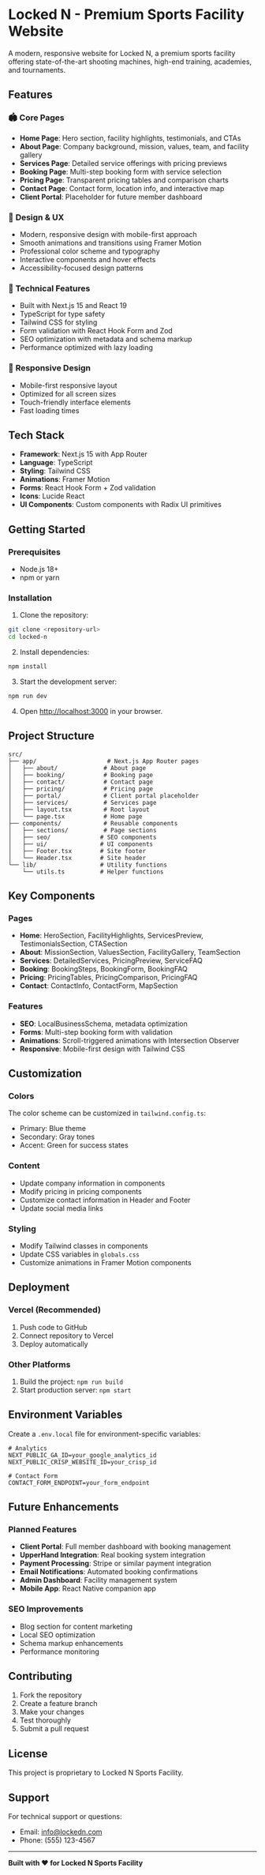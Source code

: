 # Locked N - Premium Sports Facility Website

A modern, responsive website for Locked N, a premium sports facility offering state-of-the-art shooting machines, high-end training, academies, and tournaments.

## Features

### 🏟️ **Core Pages**
- **Home Page**: Hero section, facility highlights, testimonials, and CTAs
- **About Page**: Company background, mission, values, team, and facility gallery
- **Services Page**: Detailed service offerings with pricing previews
- **Booking Page**: Multi-step booking form with service selection
- **Pricing Page**: Transparent pricing tables and comparison charts
- **Contact Page**: Contact form, location info, and interactive map
- **Client Portal**: Placeholder for future member dashboard

### 🎨 **Design & UX**
- Modern, responsive design with mobile-first approach
- Smooth animations and transitions using Framer Motion
- Professional color scheme and typography
- Interactive components and hover effects
- Accessibility-focused design patterns

### 🚀 **Technical Features**
- Built with Next.js 15 and React 19
- TypeScript for type safety
- Tailwind CSS for styling
- Form validation with React Hook Form and Zod
- SEO optimization with metadata and schema markup
- Performance optimized with lazy loading

### 📱 **Responsive Design**
- Mobile-first responsive layout
- Optimized for all screen sizes
- Touch-friendly interface elements
- Fast loading times

## Tech Stack

- **Framework**: Next.js 15 with App Router
- **Language**: TypeScript
- **Styling**: Tailwind CSS
- **Animations**: Framer Motion
- **Forms**: React Hook Form + Zod validation
- **Icons**: Lucide React
- **UI Components**: Custom components with Radix UI primitives

## Getting Started

### Prerequisites
- Node.js 18+ 
- npm or yarn

### Installation

1. Clone the repository:
```bash
git clone <repository-url>
cd locked-n
```

2. Install dependencies:
```bash
npm install
```

3. Start the development server:
```bash
npm run dev
```

4. Open [http://localhost:3000](http://localhost:3000) in your browser.

## Project Structure

```
src/
├── app/                    # Next.js App Router pages
│   ├── about/             # About page
│   ├── booking/           # Booking page
│   ├── contact/           # Contact page
│   ├── pricing/           # Pricing page
│   ├── portal/            # Client portal placeholder
│   ├── services/          # Services page
│   ├── layout.tsx         # Root layout
│   └── page.tsx           # Home page
├── components/            # Reusable components
│   ├── sections/          # Page sections
│   ├── seo/              # SEO components
│   ├── ui/               # UI components
│   ├── Footer.tsx        # Site footer
│   └── Header.tsx        # Site header
└── lib/                  # Utility functions
    └── utils.ts          # Helper functions
```

## Key Components

### Pages
- **Home**: HeroSection, FacilityHighlights, ServicesPreview, TestimonialsSection, CTASection
- **About**: MissionSection, ValuesSection, FacilityGallery, TeamSection
- **Services**: DetailedServices, PricingPreview, ServiceFAQ
- **Booking**: BookingSteps, BookingForm, BookingFAQ
- **Pricing**: PricingTables, PricingComparison, PricingFAQ
- **Contact**: ContactInfo, ContactForm, MapSection

### Features
- **SEO**: LocalBusinessSchema, metadata optimization
- **Forms**: Multi-step booking form with validation
- **Animations**: Scroll-triggered animations with Intersection Observer
- **Responsive**: Mobile-first design with Tailwind CSS

## Customization

### Colors
The color scheme can be customized in `tailwind.config.ts`:
- Primary: Blue theme
- Secondary: Gray tones
- Accent: Green for success states

### Content
- Update company information in components
- Modify pricing in pricing components
- Customize contact information in Header and Footer
- Update social media links

### Styling
- Modify Tailwind classes in components
- Update CSS variables in `globals.css`
- Customize animations in Framer Motion components

## Deployment

### Vercel (Recommended)
1. Push code to GitHub
2. Connect repository to Vercel
3. Deploy automatically

### Other Platforms
1. Build the project: `npm run build`
2. Start production server: `npm start`

## Environment Variables

Create a `.env.local` file for environment-specific variables:

```env
# Analytics
NEXT_PUBLIC_GA_ID=your_google_analytics_id
NEXT_PUBLIC_CRISP_WEBSITE_ID=your_crisp_id

# Contact Form
CONTACT_FORM_ENDPOINT=your_form_endpoint
```

## Future Enhancements

### Planned Features
- **Client Portal**: Full member dashboard with booking management
- **UpperHand Integration**: Real booking system integration
- **Payment Processing**: Stripe or similar payment integration
- **Email Notifications**: Automated booking confirmations
- **Admin Dashboard**: Facility management system
- **Mobile App**: React Native companion app

### SEO Improvements
- Blog section for content marketing
- Local SEO optimization
- Schema markup enhancements
- Performance monitoring

## Contributing

1. Fork the repository
2. Create a feature branch
3. Make your changes
4. Test thoroughly
5. Submit a pull request

## License

This project is proprietary to Locked N Sports Facility.

## Support

For technical support or questions:
- Email: info@lockedn.com
- Phone: (555) 123-4567

---

**Built with ❤️ for Locked N Sports Facility**